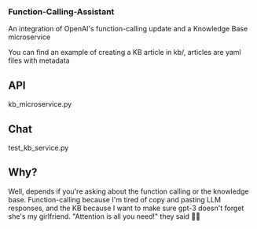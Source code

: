 ### Function-Calling-Assistant
An integration of OpenAI's function-calling update and a Knowledge Base microservice

You can find an example of creating a KB article in kb/, articles are yaml files with metadata

## API
kb_microservice.py

## Chat
test_kb_service.py

## Why?
Well, depends if you're asking about the function calling or the knowledge base. Function-calling because I'm tired of copy and pasting LLM responses, and the KB because I want to make sure gpt-3 doesn't forget she's my girlfriend. "Attention is all you need!" they said 🤦‍♂️
